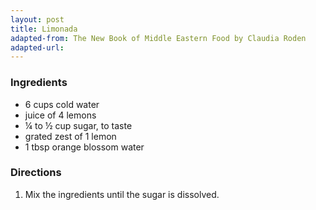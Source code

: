```yaml
---
layout: post
title: Limonada
adapted-from: The New Book of Middle Eastern Food by Claudia Roden
adapted-url: 
---
```


### Ingredients

* 6 cups cold water
* juice of 4 lemons
* ¼ to ½ cup sugar, to taste
* grated zest of 1 lemon
* 1 tbsp orange blossom water

### Directions

1. Mix the ingredients until the sugar is dissolved.